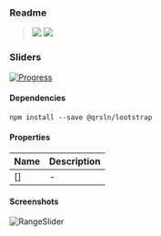 ### Readme

> [![](https://img.shields.io/badge/Main-readme-white)](../../readme.md)
> [![](https://img.shields.io/badge/usage-orange)](usage.md)

### Sliders

[![Progress](https://img.shields.io/badge/Demo-blue)](https://krsln.github.io/NgLootBox/Beta/Slider)

#### Dependencies 
```
npm install --save @qrsln/lootstrap
```

#### Properties

| Name | Description |
|------|-------------|
| []   | -           |

#### Screenshots

![](../../../Images/Screenshots/RangeSlider.png "RangeSlider")
